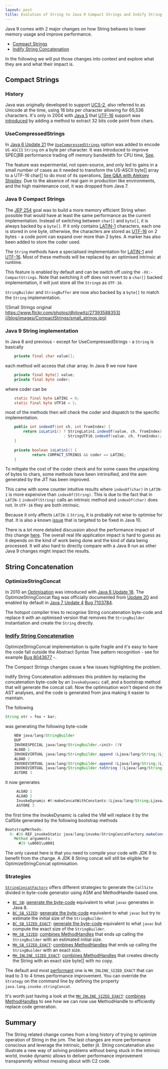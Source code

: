 ```yaml
---
layout: post
title: Evolution of String to Java 9 Compact Strings and Indify String Concatenation
---
```


Java 9 comes with 2 major changes on how String behaves to lower memory usage and improve performance.
* [Compact Strings](#compact-strings)
* [Indify String Concatenation](#string-concatenation)

In the following we will put those changes into context and explore what they are and what their impact is.

## Compact Strings

### History

Java was originally developed to support [UCS-2](https://en.wikipedia.org/wiki/Universal_Coded_Character_Set), also referred to as Unicode at the time, using 16 bits per character allowing for 65,536 characters.
It's only in 2004 with [Java 5](https://en.wikipedia.org/wiki/Java_version_history#Java_5_updates) that [UTF-16](https://en.wikipedia.org/wiki/UTF-16) support was [introduced](http://www.oracle.com/technetwork/articles/javase/supplementary-142654.html) by adding a method to extract 32 bits code point from chars.

### UseCompressedStrings

In [Java 6 Update 21](http://www.oracle.com/technetwork/java/javase/6u21-156341.html) the [`UseCompressedStrings`](http://www.oracle.com/technetwork/java/javase/tech/vmoptions-jsp-140102.html) option was added to encode `US-ASCII` `String` on a byte per character.
It was introduced to improve SPECjBB performance trading off memory bandwidth for CPU time, [See](http://stackoverflow.com/questions/8833385/support-for-compressed-strings-being-dropped-in-hotspot-jvm/10289995#10289995).
 
The feature was experimental, not open-source, and only led to gains in a small number of cases as it needed to transform the US-ASCII byte[] array to a UTF-16 char[] to do most of its operations, [See Q&A with Aleksey Shipilev](https://www.infoq.com/news/2016/02/compact-strings-Java-JDK9).
Due to the absence of real gain in production like environments, and the high maintenance cost, it was dropped from Java 7. 

### Java 9 Compact Strings

The [JEP 254](http://openjdk.java.net/jeps/254) goal was to build a more memory efficient String when possible that would have at least the same performance as the current implementation.
Instead of switching between `char[]` and `byte[]`, it is always backed by a `byte[]`.
If it only contains [LATIN-1](https://en.wikipedia.org/wiki/ISO/IEC_8859-1) characters, each one is stored in one byte, otherwise, the characters are stored as [UTF-16](https://en.wikipedia.org/wiki/UTF-16) on 2 bytes - a code point can expand over more than 2 bytes. 
A marker has also been added to store the coder used. 

The `String` methods have a specialised implementation for [LATIN-1](https://github.com/dmlloyd/openjdk/blob/jdk9/jdk9/jdk/src/java.base/share/classes/java/lang/StringLatin1.java) and [UTF-16](https://github.com/dmlloyd/openjdk/blob/jdk9/jdk9/jdk/src/java.base/share/classes/java/lang/StringUTF16.java).
Most of these methods will be replaced by an optimised intrinsic at runtime.
 
This feature is enabled by default and can be switch off using the `-XX:-CompactStrings`.
Note that switching it off does not revert to a `char[]` backed implementation, it will just store all the `String`s as `UTF-16`.

`StringBuilder` and `StringBuffer` are now also backed by a `byte[]` to match the `String` implementation.


![Small Strings original https://www.flickr.com/photos/dhilowitz/27393588353](/blog/images/CompactStrings/small_strings.jpg)

### Java 9 String implementation

In Java 8 and previous - except for UseCompressedStrings - a `String` is basically 

```java
    private final char value[];
```

each method will access that char array. In Java 9 we now have

```java
    private final byte[] value;
    private final byte coder;
```
where coder can be 

```java 
    static final byte LATIN1 = 0;
    static final byte UTF16 = 1;
```

most of the methods then will check the coder and dispatch to the specific implementation.

```java 
    public int indexOf(int ch, int fromIndex) {
        return isLatin1() ? StringLatin1.indexOf(value, ch, fromIndex)
                          : StringUTF16.indexOf(value, ch, fromIndex);
    }
    
    private boolean isLatin1() {
            return COMPACT_STRINGS && coder == LATIN1;
    }
```

To mitigate the cost of the coder check and for some cases the unpacking of bytes to chars, some methods have been intrinsified, and the asm generated by the JIT has been improved.

This came with some counter intuitive results where `indexOf(char)` in `LATIN-1` is more expensive than `indexOf(String)`. 
This is due to the fact that in `LATIN-1` `indexOf(String)` calls an intrinsic method and `indexOf(char)` does not. 
In `UTF-16` they are both intrinsic.

Because it only affects `LATIN-1` `String`, it is probably not wise to optimise for that.
It is also a known [issue](https://bugs.openjdk.java.net/browse/JDK-8173585) that is targeted to be fixed in Java 10.

There is a lot more detailed discussion about the performance impact of this change [here](http://cr.openjdk.java.net/~shade/density/state-of-string-density-v1.txt).
The overall real life application impact is hard to guess as it depends on the kind of work being done and the kind of data being processed.
It will also hard to directly compare with a Java 8 run as other Java 9 changes might impact the results.

## String Concatenation

### OptimizeStringConcat

In 2010 an [Optimisation](https://bugs.openjdk.java.net/browse/JDK-6892658) was introduced with [Java 6 Update 18](http://www.oracle.com/technetwork/java/javase/6u18-142093.html). 
The OptimizeStringConcat flag was officially documented from [Update 20](http://www.oracle.com/technetwork/systems/vmoptions-jsp-140102.html) and enabled by default in [Java 7 Update 4](http://www.oracle.com/technetwork/java/javase/2col/7u4bugfixes-1579555.html) [Bug 7103784](http://bugs.java.com/bugdatabase/view_bug.do?bug_id=7103784).
 
The hotspot compiler tries to recognise String concatenation byte-code and replace it with an optimised version that removes the `StringBuilder` instantiation and create the `String` directly.
 
### [Indify String Concatenation](http://openjdk.java.net/jeps/280)
OptimizeStringConcat implementation is quite fragile and it's easy to have the code fall outside the Abstract Syntax Tree pattern recognition - see for example [Bug 8043677](https://bugs.openjdk.java.net/browse/JDK-8043677) -.
 
The Compact Strings changes cause a few issues highlighting the problem.
 
Indify String Concatenation addresses this problem by replacing the concatenation byte-code by an `InvokeDynamic` call, and a bootstrap method that will generate the concat call. 
Now the optimisation won't depend on the AST analyses, and the code is generated from java making it easier to maintain.
 
 The following
```java
String str = foo + bar;
```

was generating the following byte-code
```java
    NEW java/lang/StringBuilder
    DUP
    INVOKESPECIAL java/lang/StringBuilder.<init> ()V
    ALOAD 1
    INVOKEVIRTUAL java/lang/StringBuilder.append (Ljava/lang/String;)Ljava/lang/StringBuilder;
    ALOAD 2
    INVOKEVIRTUAL java/lang/StringBuilder.append (Ljava/lang/String;)Ljava/lang/StringBuilder;
    INVOKEVIRTUAL java/lang/StringBuilder.toString ()Ljava/lang/String;
    ASTORE 3
```

it now generates 
```java
     ALOAD 1
     ALOAD 2
     InvokeDynamic #0:makeConcatWithConstants:(Ljava/lang/String;Ljava/lang/String;)Ljava/lang/String;
     ASTORE 3
```

the first time the InvokeDynamic is called the VM will replace it by the CallSite generated by the following bootstrap methods  

```java 
BootstrapMethods:
  0: #28 REF_invokeStatic java/lang/invoke/StringConcatFactory.makeConcatWithConstants:(Ljava/lang/invoke/MethodHandles$Lookup;Ljava/lang/String;Ljava/lang/invoke/MethodType;Ljava/lang/String;[Ljava/lang/Object;)Ljava/lang/invoke/CallSite;
    Method arguments:
      #29 \u0001\u0001
```

The only caveat here is that you need to compile your code with JDK 9 to benefit from the change.
A JDK 8 String concat will still be eligible for OptimizeStringConcat optimisation.

### Strategies

[`StringConcatFactory`](https://github.com/dmlloyd/openjdk/blob/jdk9/jdk9/jdk/src/java.base/share/classes/java/lang/invoke/StringConcatFactory.java) offers different strategies to generate the `CallSite` divided in byte-code generator using ASM and MethodHandle-based one.

* [`BC_SB`](https://github.com/dmlloyd/openjdk/blob/jdk9/jdk9/jdk/src/java.base/share/classes/java/lang/invoke/StringConcatFactory.java#L137): [generate the byte-code](https://github.com/dmlloyd/openjdk/blob/jdk9/jdk9/jdk/src/java.base/share/classes/java/lang/invoke/StringConcatFactory.java#L795) equivalent to what `javac` generates in Java 8.
* [`BC_SB_SIZED`](https://github.com/dmlloyd/openjdk/blob/jdk9/jdk9/jdk/src/java.base/share/classes/java/lang/invoke/StringConcatFactory.java#L143): [generate the byte-code](https://github.com/dmlloyd/openjdk/blob/jdk9/jdk9/jdk/src/java.base/share/classes/java/lang/invoke/StringConcatFactory.java#L795) equivalent to what `javac` but try to estimate the initial size of the `StringBuilder`.
* [`BC_SB_SIZED_EXACT`](https://github.com/dmlloyd/openjdk/blob/jdk9/jdk9/jdk/src/java.base/share/classes/java/lang/invoke/StringConcatFactory.java#L149): [generate the byte-code](https://github.com/dmlloyd/openjdk/blob/jdk9/jdk9/jdk/src/java.base/share/classes/java/lang/invoke/StringConcatFactory.java#L795) equivalent to what `javac` but compute the exact size of the `StringBuilder`.
* [`MH_SB_SIZED`](https://github.com/dmlloyd/openjdk/blob/jdk9/jdk9/jdk/src/java.base/share/classes/java/lang/invoke/StringConcatFactory.java#L155): [combines MethodHandles](https://github.com/dmlloyd/openjdk/blob/jdk9/jdk9/jdk/src/java.base/share/classes/java/lang/invoke/StringConcatFactory.java#L1232) that ends up calling the `StringBuilder` with an estimated initial size.
* [`MH_SB_SIZED_EXACT`](https://github.com/dmlloyd/openjdk/blob/jdk9/jdk9/jdk/src/java.base/share/classes/java/lang/invoke/StringConcatFactory.java#L161): [combines MethodHandles](https://github.com/dmlloyd/openjdk/blob/jdk9/jdk9/jdk/src/java.base/share/classes/java/lang/invoke/StringConcatFactory.java#L1232) that ends up calling the `StringBuilder` with an exact size.
* [`MH_INLINE_SIZED_EXACT`](https://github.com/dmlloyd/openjdk/blob/jdk9/jdk9/jdk/src/java.base/share/classes/java/lang/invoke/StringConcatFactory.java#L167): [combines MethodHandles](https://github.com/dmlloyd/openjdk/blob/jdk9/jdk9/jdk/src/java.base/share/classes/java/lang/invoke/StringConcatFactory.java#L1467) that creates directly the String with an exact size byte[] with no copy.

The default and most [performant](http://cr.openjdk.java.net/~shade/8085796/notes.txt) one is `MH_INLINE_SIZED_EXACT` that can lead to 3 to 4 times performance improvement. 
You can override the `Strategy` on the command line by defining the property `java.lang.invoke.stringConcat`.

It's worth just having a look at the [`MH_INLINE_SIZED_EXACT`](https://github.com/dmlloyd/openjdk/blob/jdk9/jdk9/jdk/src/java.base/share/classes/java/lang/invoke/StringConcatFactory.java#L167): [combines MethodHandles](https://github.com/dmlloyd/openjdk/blob/jdk9/jdk9/jdk/src/java.base/share/classes/java/lang/invoke/StringConcatFactory.java#L1467) to see how we can now use MethodHandle to efficiently replace code generation.

## Summary

The String related change comes from a long history of trying to optimize operation of String in the jvm.
The last changes are more performance conscious and leverage the intrinsic, better jit.
String concatenation also illustrate a new way of solving problems without being stuck in the intrinsic world, invoke dynamic allows to deliver performance improvement transparently without messing about with C2 code.


